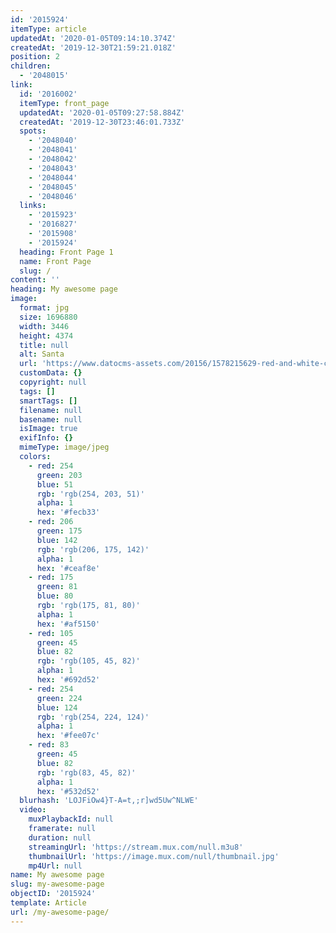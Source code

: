 ```yaml
---
id: '2015924'
itemType: article
updatedAt: '2020-01-05T09:14:10.374Z'
createdAt: '2019-12-30T21:59:21.018Z'
position: 2
children:
  - '2048015'
link:
  id: '2016002'
  itemType: front_page
  updatedAt: '2020-01-05T09:27:58.884Z'
  createdAt: '2019-12-30T23:46:01.733Z'
  spots:
    - '2048040'
    - '2048041'
    - '2048042'
    - '2048043'
    - '2048044'
    - '2048045'
    - '2048046'
  links:
    - '2015923'
    - '2016827'
    - '2015908'
    - '2015924'
  heading: Front Page 1
  name: Front Page
  slug: /
content: ''
heading: My awesome page
image:
  format: jpg
  size: 1696880
  width: 3446
  height: 4374
  title: null
  alt: Santa
  url: 'https://www.datocms-assets.com/20156/1578215629-red-and-white-ceramic-santa-claus-figurine-728461.jpg'
  customData: {}
  copyright: null
  tags: []
  smartTags: []
  filename: null
  basename: null
  isImage: true
  exifInfo: {}
  mimeType: image/jpeg
  colors:
    - red: 254
      green: 203
      blue: 51
      rgb: 'rgb(254, 203, 51)'
      alpha: 1
      hex: '#fecb33'
    - red: 206
      green: 175
      blue: 142
      rgb: 'rgb(206, 175, 142)'
      alpha: 1
      hex: '#ceaf8e'
    - red: 175
      green: 81
      blue: 80
      rgb: 'rgb(175, 81, 80)'
      alpha: 1
      hex: '#af5150'
    - red: 105
      green: 45
      blue: 82
      rgb: 'rgb(105, 45, 82)'
      alpha: 1
      hex: '#692d52'
    - red: 254
      green: 224
      blue: 124
      rgb: 'rgb(254, 224, 124)'
      alpha: 1
      hex: '#fee07c'
    - red: 83
      green: 45
      blue: 82
      rgb: 'rgb(83, 45, 82)'
      alpha: 1
      hex: '#532d52'
  blurhash: 'LOJFiOw4}T-A=t,;r]wd5Uw^NLWE'
  video:
    muxPlaybackId: null
    framerate: null
    duration: null
    streamingUrl: 'https://stream.mux.com/null.m3u8'
    thumbnailUrl: 'https://image.mux.com/null/thumbnail.jpg'
    mp4Url: null
name: My awesome page
slug: my-awesome-page
objectID: '2015924'
template: Article
url: /my-awesome-page/
---
```



